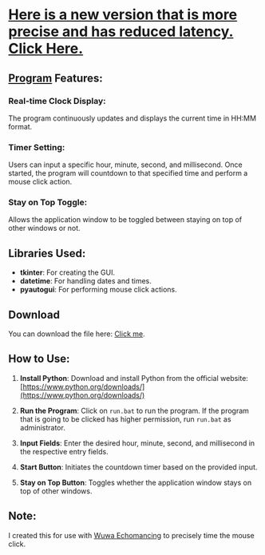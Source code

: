# [Here is a new version that is more precise and has reduced latency. Click Here.](https://github.com/kindaw/TimedClick)

## [Program](https://github.com/kindaw/ClickInTime/archive/refs/heads/main.zip) Features:

### Real-time Clock Display:
The program continuously updates and displays the current time in HH:MM format.

### Timer Setting:
Users can input a specific hour, minute, second, and millisecond. Once started, the program will countdown to that specified time and perform a mouse click action.

### Stay on Top Toggle:
Allows the application window to be toggled between staying on top of other windows or not.

## Libraries Used:
- **tkinter**: For creating the GUI.
- **datetime**: For handling dates and times.
- **pyautogui**: For performing mouse click actions.

## Download

You can download the file here: [Click me](https://github.com/kindaw/ClickInTime/archive/refs/heads/main.zip).

## How to Use:
1. **Install Python**: Download and install Python from the official website: [https://www.python.org/downloads/](https://www.python.org/downloads/)

2. **Run the Program**: Click on `run.bat` to run the program. If the program that is going to be clicked has higher permission, run `run.bat` as administrator.

3. **Input Fields**: Enter the desired hour, minute, second, and millisecond in the respective entry fields.

4. **Start Button**: Initiates the countdown timer based on the provided input.

5. **Stay on Top Button**: Toggles whether the application window stays on top of other windows.

## Note:
I created this for use with [Wuwa Echomancing](https://docs.google.com/spreadsheets/d/1Wixi5VK2EGO1oqbiFDkhRPCYjnhMTRrUPV3ZmynaAaI/htmlview?gid=413394713&pru=AAABkNSZMCA*fgSqdA_NmFh7-pg_dSjcIw#) to precisely time the mouse click.
